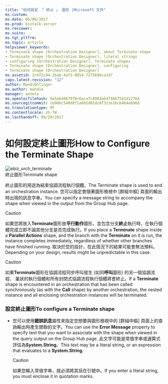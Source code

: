 ```yaml
---
title: "如何設定 「 終止 」 圖形 |Microsoft 文件"
ms.custom: 
ms.date: 06/08/2017
ms.prod: biztalk-server
ms.reviewer: 
ms.suite: 
ms.tgt_pltfrm: 
ms.topic: article
helpviewer_keywords:
- Terminate shape [Orchestration Designer], about Terminate shape
- Terminate shape [Orchestration Designer], literal strings
- configuring [Orchestration Designer], Terminate shapes
- Terminate shape [Orchestration Designer], configuring
- Terminate shape [Orchestration Designer]
ms.assetid: 2c4f2c94-2bab-4af3-8954-7275696ca147
caps.latest.revision: "12"
author: MandiOhlinger
ms.author: mandia
manager: anneta
ms.openlocfilehash: 9a5eb4867970c6acafc8903eb474b67541d22764
ms.sourcegitcommit: cb908c540d8f1a692d01dc8f313e16cb4b4e696d
ms.translationtype: MT
ms.contentlocale: zh-TW
ms.lasthandoff: 09/20/2017
---
```

# <a name="how-to-configure-the-terminate-shape"></a><span data-ttu-id="8245a-102">如何設定終止圖形</span><span class="sxs-lookup"><span data-stu-id="8245a-102">How to Configure the Terminate Shape</span></span>
![](../core/media/ebiz-orch-terminate.gif "ebiz_orch_terminate")  
<span data-ttu-id="8245a-103">終止圖形</span><span class="sxs-lookup"><span data-stu-id="8245a-103">Terminate shape</span></span>  
  
 <span data-ttu-id="8245a-104">終止圖形的用途為結束協調流程執行個體。</span><span class="sxs-lookup"><span data-stu-id="8245a-104">The Terminate shape is used to end an orchestration instance.</span></span> <span data-ttu-id="8245a-105">您可以指定會隨著圖形檢視中 [群組中樞] 頁面的輸出時出現的訊息字串。</span><span class="sxs-lookup"><span data-stu-id="8245a-105">You can specify a message string to accompany the shape when viewed in the output from the Group Hub page.</span></span>  
  
> [!CAUTION]
>  <span data-ttu-id="8245a-106">如果您將放入**Terminate**圖形放**平行動作**圖形，並包含分支**終止**執行時，在執行個體完成立即不論其他分支是否完成執行。</span><span class="sxs-lookup"><span data-stu-id="8245a-106">If you place a **Terminate** shape inside a **Parallel Actions** shape, and the branch with the **Terminate** on it is run, the instance completes immediately, regardless of whether other branches have finished running.</span></span> <span data-ttu-id="8245a-107">取決於您的設計，在此情況下的結果可能會無法預料。</span><span class="sxs-lookup"><span data-stu-id="8245a-107">Depending on your design, results might be unpredictable in this case.</span></span>  
  
> [!CAUTION]
>  <span data-ttu-id="8245a-108">如果**Terminate**圖形在協調流程同步呼叫發生 (如同**呼叫**圖形) 的另一個協調流程、 巢狀的執行個體和所有封閉式協調流程執行個體將會終止。</span><span class="sxs-lookup"><span data-stu-id="8245a-108">If a **Terminate** shape is encountered in an orchestration that has been called synchronously (as with the **Call** shape) by another orchestration, the nested instance and all enclosing orchestration instances will be terminated.</span></span>  
  
### <a name="to-configure-a-terminate-shape"></a><span data-ttu-id="8245a-109">設定終止圖形</span><span class="sxs-lookup"><span data-stu-id="8245a-109">To configure a Terminate shape</span></span>  
  
-   <span data-ttu-id="8245a-110">您可以使用**錯誤訊息**屬性來指定您想要與圖形檢視中的 [群組中樞] 頁面上的查詢輸出時產生關聯的文字。</span><span class="sxs-lookup"><span data-stu-id="8245a-110">You can use the **Error Message** property to specify text that you want to associate with the shape when viewed in the query output on the Group Hub page.</span></span> <span data-ttu-id="8245a-111">此文字可能是常值字串或運算式評估為**System.String**。</span><span class="sxs-lookup"><span data-stu-id="8245a-111">This text may be a literal string, or an expression that evaluates to a **System.String**.</span></span>  
  
    > [!CAUTION]
    >  <span data-ttu-id="8245a-112">如果您輸入常值字串，就必須將其括在引號中。</span><span class="sxs-lookup"><span data-stu-id="8245a-112">If you enter a literal string, you must enclose it in quotation marks.</span></span>